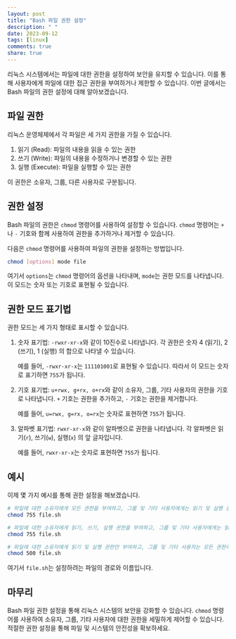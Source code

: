 ```yaml
---
layout: post
title: "Bash 파일 권한 설정"
description: " "
date: 2023-09-12
tags: [linux]
comments: true
share: true
---
```


리눅스 시스템에서는 파일에 대한 권한을 설정하여 보안을 유지할 수 있습니다. 이를 통해 사용자에게 파일에 대한 접근 권한을 부여하거나 제한할 수 있습니다. 이번 글에서는 Bash 파일의 권한 설정에 대해 알아보겠습니다.

## 파일 권한

리눅스 운영체제에서 각 파일은 세 가지 권한을 가질 수 있습니다.

1. 읽기 (Read): 파일의 내용을 읽을 수 있는 권한
2. 쓰기 (Write): 파일의 내용을 수정하거나 변경할 수 있는 권한
3. 실행 (Execute): 파일을 실행할 수 있는 권한

이 권한은 소유자, 그룹, 다른 사용자로 구분됩니다.

## 권한 설정

Bash 파일의 권한은 `chmod` 명령어를 사용하여 설정할 수 있습니다. `chmod` 명령어는 `+` 나 `-` 기호와 함께 사용하여 권한을 추가하거나 제거할 수 있습니다.

다음은 `chmod` 명령어를 사용하여 파일의 권한을 설정하는 방법입니다.

```bash
chmod [options] mode file
```

여기서 `options`는 `chmod` 명령어의 옵션을 나타내며, `mode`는 권한 모드를 나타냅니다. 이 모드는 숫자 또는 기호로 표현될 수 있습니다.

## 권한 모드 표기법

권한 모드는 세 가지 형태로 표시할 수 있습니다.

1. 숫자 표기법: `-rwxr-xr-x`와 같이 10진수로 나타냅니다. 각 권한은 숫자 4 (읽기), 2 (쓰기), 1 (실행) 의 합으로 나타낼 수 있습니다.

   예를 들어, `-rwxr-xr-x`는 `111101001`로 표현될 수 있습니다. 따라서 이 모드는 숫자로 표기하면 `755`가 됩니다.

2. 기호 표기법: `u+rwx, g+rx, o+rx`와 같이 소유자, 그룹, 기타 사용자의 권한을 기호로 나타냅니다. `+` 기호는 권한을 추가하고, `-` 기호는 권한을 제거합니다.

   예를 들어, `u=rwx, g=rx, o=rx`는 숫자로 표현하면 `755`가 됩니다.

3. 알파벳 표기법: `rwxr-xr-x`와 같이 알파벳으로 권한을 나타냅니다. 각 알파벳은 읽기(`r`), 쓰기(`w`), 실행(`x`) 의 앞 글자입니다.

   예를 들어, `rwxr-xr-x`는 숫자로 표현하면 `755`가 됩니다.

## 예시

이제 몇 가지 예시를 통해 권한 설정을 해보겠습니다.

```bash
# 파일에 대한 소유자에게 모든 권한을 부여하고, 그룹 및 기타 사용자에게는 읽기 및 실행 권한만 부여하는 경우
chmod 755 file.sh

# 파일에 대한 소유자에게 읽기, 쓰기, 실행 권한을 부여하고, 그룹 및 기타 사용자에게는 읽기 및 실행 권한만 부여하는 경우
chmod 755 file.sh

# 파일에 대한 소유자에게 읽기 및 실행 권한만 부여하고, 그룹 및 기타 사용자는 모든 권한이 제한된 경우
chmod 500 file.sh
```

여기서 `file.sh`는 설정하려는 파일의 경로와 이름입니다.

## 마무리

Bash 파일 권한 설정을 통해 리눅스 시스템의 보안을 강화할 수 있습니다. `chmod` 명령어를 사용하여 소유자, 그룹, 기타 사용자에 대한 권한을 세밀하게 제어할 수 있습니다. 적절한 권한 설정을 통해 파일 및 시스템의 안전성을 확보하세요.